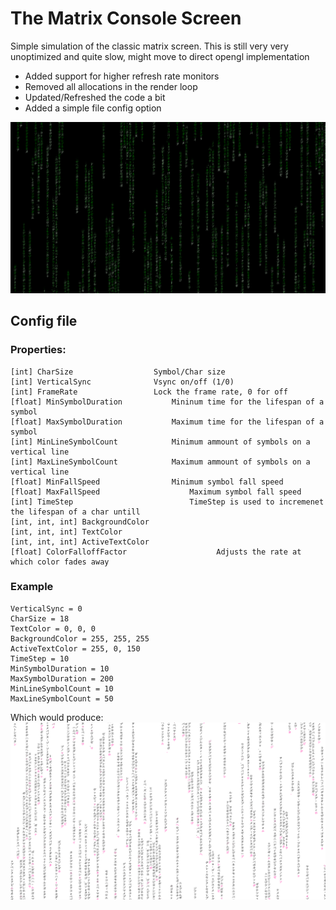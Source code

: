 # The Matrix Console Screen

Simple simulation of the classic matrix screen.
 This is still very very unoptimized and quite slow, might move to direct opengl implementation
 
 - Added support for higher refresh rate monitors
 - Removed all allocations in the render loop
 - Updated/Refreshed the code a bit
 - Added a simple file config option

![alt text](screen.png)

## Config file
### Properties:
    [int] CharSize			        Symbol/Char size
    [int] VerticalSync		        Vsync on/off (1/0)
    [int] FrameRate			        Lock the frame rate, 0 for off
    [float] MinSymbolDuration	        Mininum time for the lifespan of a symbol 
    [float] MaxSymbolDuration 	        Maximum time for the lifespan of a symbol 
    [int] MinLineSymbolCount	        Minimum ammount of symbols on a vertical line
    [int] MaxLineSymbolCount	        Maximum ammount of symbols on a vertical line
    [float] MinFallSpeed		        Minimum symbol fall speed 
    [float] MaxFallSpeed                    Maximum symbol fall speed
    [int] TimeStep                          TimeStep is used to incremenet the lifespan of a char untill
    [int, int, int] BackgroundColor
    [int, int, int] TextColor
    [int, int, int] ActiveTextColor
    [float] ColorFalloffFactor                    Adjusts the rate at which color fades away
    
### Example
    VerticalSync = 0
    CharSize = 18
    TextColor = 0, 0, 0
    BackgroundColor = 255, 255, 255
    ActiveTextColor = 255, 0, 150
    TimeStep = 10
    MinSymbolDuration = 10
    MaxSymbolDuration = 200
    MinLineSymbolCount = 10
    MaxLineSymbolCount = 50

Which would produce:
![alt text](WhiteMatrix.png)
